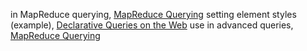 in MapReduce querying, [MapReduce Querying](ch02.html#idm140605780580864)
setting element styles (example), [Declarative Queries on the Web](ch02.html#idm140605782271312)
use in advanced queries, [MapReduce Querying](ch02.html#idm140605781686064)